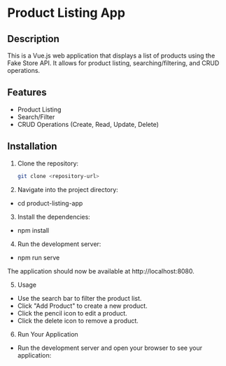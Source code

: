 # Product Listing App

## Description

This is a Vue.js web application that displays a list of products using the Fake Store API. It allows for product listing, searching/filtering, and CRUD operations.

## Features

- Product Listing
- Search/Filter
- CRUD Operations (Create, Read, Update, Delete)

## Installation

1. Clone the repository:

   ```bash
   git clone <repository-url>

2. Navigate into the project directory:

- cd product-listing-app

3. Install the dependencies:

 - npm install

4. Run the development server:

 - npm run serve

 The application should now be available at http://localhost:8080.

 5. Usage

 - Use the search bar to filter the product list.
 - Click "Add Product" to create a new product.
 - Click the pencil icon to edit a product.
 - Click the delete icon to remove a product.

6. Run Your Application

 - Run the development server and open your browser to see your application:

